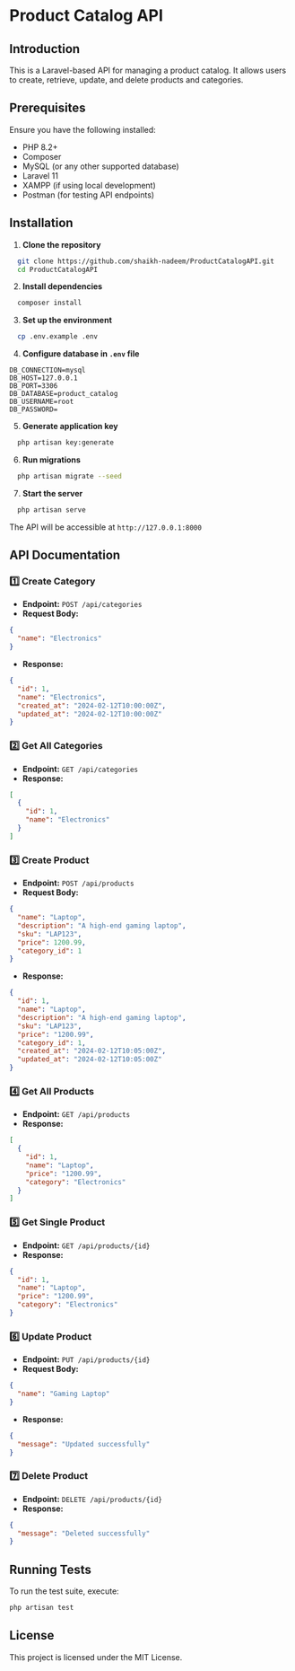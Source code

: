 # Product Catalog API

## Introduction
This is a Laravel-based API for managing a product catalog. It allows users to create, retrieve, update, and delete products and categories.

## Prerequisites
Ensure you have the following installed:
- PHP 8.2+
- Composer
- MySQL (or any other supported database)
- Laravel 11
- XAMPP (if using local development)
- Postman (for testing API endpoints)

## Installation

1. **Clone the repository**
```sh
  git clone https://github.com/shaikh-nadeem/ProductCatalogAPI.git
  cd ProductCatalogAPI
```

2. **Install dependencies**
```sh
  composer install
```

3. **Set up the environment**
```sh
  cp .env.example .env
```

4. **Configure database in `.env` file**
```env
DB_CONNECTION=mysql
DB_HOST=127.0.0.1
DB_PORT=3306
DB_DATABASE=product_catalog
DB_USERNAME=root
DB_PASSWORD=
```

5. **Generate application key**
```sh
  php artisan key:generate
```

6. **Run migrations**
```sh
  php artisan migrate --seed
```

7. **Start the server**
```sh
  php artisan serve
```
The API will be accessible at `http://127.0.0.1:8000`

## API Documentation

### 1️⃣ Create Category
- **Endpoint:** `POST /api/categories`
- **Request Body:**
```json
{
  "name": "Electronics"
}
```
- **Response:**
```json
{
  "id": 1,
  "name": "Electronics",
  "created_at": "2024-02-12T10:00:00Z",
  "updated_at": "2024-02-12T10:00:00Z"
}
```

### 2️⃣ Get All Categories
- **Endpoint:** `GET /api/categories`
- **Response:**
```json
[
  {
    "id": 1,
    "name": "Electronics"
  }
]
```

### 3️⃣ Create Product
- **Endpoint:** `POST /api/products`
- **Request Body:**
```json
{
  "name": "Laptop",
  "description": "A high-end gaming laptop",
  "sku": "LAP123",
  "price": 1200.99,
  "category_id": 1
}
```
- **Response:**
```json
{
  "id": 1,
  "name": "Laptop",
  "description": "A high-end gaming laptop",
  "sku": "LAP123",
  "price": "1200.99",
  "category_id": 1,
  "created_at": "2024-02-12T10:05:00Z",
  "updated_at": "2024-02-12T10:05:00Z"
}
```

### 4️⃣ Get All Products
- **Endpoint:** `GET /api/products`
- **Response:**
```json
[
  {
    "id": 1,
    "name": "Laptop",
    "price": "1200.99",
    "category": "Electronics"
  }
]
```

### 5️⃣ Get Single Product
- **Endpoint:** `GET /api/products/{id}`
- **Response:**
```json
{
  "id": 1,
  "name": "Laptop",
  "price": "1200.99",
  "category": "Electronics"
}
```

### 6️⃣ Update Product
- **Endpoint:** `PUT /api/products/{id}`
- **Request Body:**
```json
{
  "name": "Gaming Laptop"
}
```
- **Response:**
```json
{
  "message": "Updated successfully"
}
```

### 7️⃣ Delete Product
- **Endpoint:** `DELETE /api/products/{id}`
- **Response:**
```json
{
  "message": "Deleted successfully"
}
```

## Running Tests
To run the test suite, execute:
```sh
php artisan test
```

## License
This project is licensed under the MIT License.

